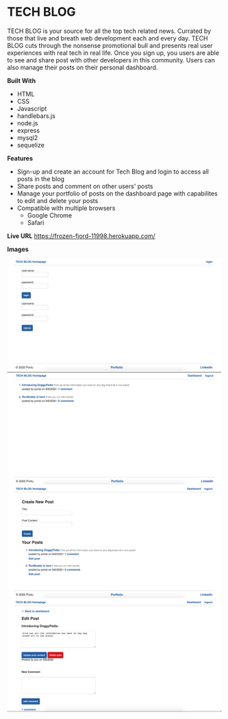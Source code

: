 # TECH BLOG

TECH BLOG is your source for all the top tech related news. Currated by those that live and breath web development each and every day. TECH BLOG cuts through the nonsense promotional bull and presents real user experiences with real tech in real life. Once you sign up, you users are able to see and share post with other developers in this community. Users can also manage their posts on their personal dashboard. 

__Built With__
* HTML
* CSS
* Javascript
* handlebars.js
* node.js
* express
* mysql2
* sequelize

 __Features__
 * Sign-up and create an account for Tech Blog and login to access all posts in the blog
 * Share posts and comment on other users' posts
 * Manage your portfolio of posts on the dashboard page with capabilites to edit and delete your posts
 * Compatible with multiple browsers
   * Google Chrome
   * Safari 
 

__Live URL__
https://frozen-fjord-11998.herokuapp.com/

__Images__

<img src="assets/images/login.png" width="500">
<img src="assets/images/homepage.png" width="500">
<img src="assets/images/dashboard.png" width="500">
<img src="assets/images/edit.png" width="500">
